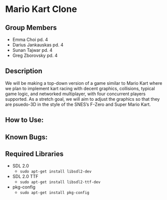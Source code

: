 # Mario Kart Clone

## Group Members
* Emma Choi pd. 4
* Darius Jankauskas pd. 4
* Sunan Tajwar pd. 4
* Greg Zborovsky pd. 4

## Description
We will be making a top-down version of a game similar to Mario Kart where we plan to implement kart racing with decent graphics, collisions, typical game logic, and networked multiplayer, with four concurrent players supported. As a stretch goal, we will aim to adjust the graphics so that they are psuedo-3D in the style of the SNES’s F-Zero and Super Mario Kart.

## How to Use:


## Known Bugs: 


## Required Libraries
* SDL 2.0
  * `sudo apt-get install libsdl2-dev`
* SDL 2.0 TTF
  * `sudo apt-get install libsdl2-ttf-dev`
* pkg-config
  * `sudo apt-get install pkg-config`
